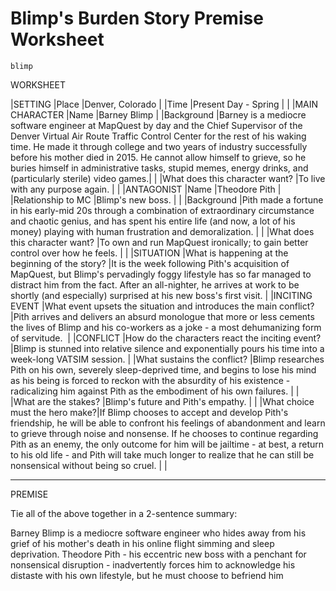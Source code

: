 # Blimp's Burden Story Premise Worksheet

`blimp`

WORKSHEET

|SETTING                        |Place                                                                                                                                                                                                                                                                                                                                                                                                                             |Denver, Colorado                                                                                                                                                                                                                                                    |
|Time                           |Present Day - Spring                                                                                                                                                                                                                                                                                                                                                                                                              |                                                                                                                                                                                                                                                                    |
|MAIN CHARACTER                 |Name                                                                                                                                                                                                                                                                                                                                                                                                                              |Barney Blimp                                                                                                                                                                                                                                                        |
|Background                     |Barney is a mediocre software engineer at MapQuest by day and the Chief Supervisor of the Denver Virtual Air Route Traffic Control Center for the rest of his waking time. He made it through college and two years of industry successfully before his mother died in 2015. He cannot allow himself to grieve, so he buries himself in administrative tasks, stupid memes, energy drinks, and (particularly sterile) video games.|                                                                                                                                                                                                                                                                    |
|What does this character want? |To live with any purpose again.                                                                                                                                                                                                                                                                                                                                                                                                   |                                                                                                                                                                                                                                                                    |
|ANTAGONIST                     |Name                                                                                                                                                                                                                                                                                                                                                                                                                              |Theodore Pith                                                                                                                                                                                                                                                       |
|Relationship to MC             |Blimp's new boss.                                                                                                                                                                                                                                                                                                                                                                                                                 |                                                                                                                                                                                                                                                                    |
|Background                     |Pith made a fortune in his early-mid 20s through a combination of extraordinary circumstance and chaotic genius, and has spent his entire life (and now, a lot of his money) playing with human frustration and demoralization.                                                                                                                                                                                                   |                                                                                                                                                                                                                                                                    |
|What does this character want? |To own and run MapQuest ironically; to gain better control over how he feels.                                                                                                                                                                                                                                                                                                                                                     |                                                                                                                                                                                                                                                                    |
|SITUATION                      |What is happening at the beginning of the story?                                                                                                                                                                                                                                                                                                                                                                                  |It is the week following Pith's acquisition of MapQuest, but Blimp's pervadingly foggy lifestyle has so far managed to distract him from the fact. After an all-nighter, he arrives at work to be shortly (and especially) surprised at his new boss's first visit. |
|INCITING EVENT                 |What event upsets the situation and introduces the main conflict?                                                                                                                                                                                                                                                                                                                                                                 |Pith arrives and delivers an absurd monologue that more or less cements the lives of Blimp and his co-workers as a joke - a most dehumanizing form of servitude.                                                                                                    |
|CONFLICT                       |How do the characters react the inciting event?                                                                                                                                                                                                                                                                                                                                                                                   |Blimp is stunned into relative silence and exponentially pours his time into a week-long VATSIM session.                                                                                                                                                            |
|What sustains the conflict?    |Blimp researches Pith on his own, severely sleep-deprived time, and begins to lose his mind as his being is forced to reckon with the absurdity of his existence - radicalizing him against Pith as the embodiment of his own failures.                                                                                                                                                                                           |                                                                                                                                                                                                                                                                    |
|What are the stakes?           |Blimp's future and Pith's empathy.                                                                                                                                                                                                                                                                                                                                                                                                |                                                                                                                                                                                                                                                                    |
|What choice must the hero make?|If Blimp chooses to accept and develop Pith's friendship, he will be able to confront his feelings of abandonment and learn to grieve through noise and nonsense. If he chooses to continue regarding Pith as an enemy, the only outcome for him will be jailtime - at best, a return to his old life - and Pith will take much longer to realize that he can still be nonsensical without being so cruel.                        |                                                                                                                                                                                                                                                                    |

---

PREMISE

Tie all of the above together in a 2-sentence summary:

Barney Blimp is a mediocre software engineer who hides away from his grief of his mother's death in his online flight simming and sleep deprivation. Theodore Pith - his eccentric new boss with a penchant for nonsensical disruption - inadvertently forces him to acknowledge his distaste with his own lifestyle, but he must choose to befriend him 
